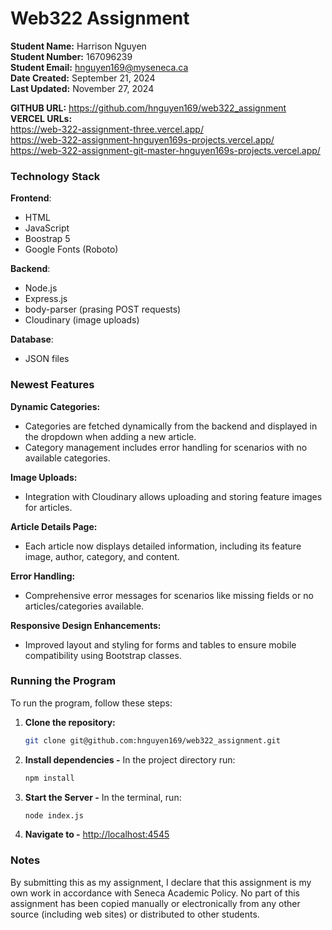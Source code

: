 # Web322 Assignment

**Student Name:** Harrison Nguyen  
**Student Number:** 167096239  
**Student Email:** hnguyen169@myseneca.ca  
**Date Created:** September 21, 2024  
**Last Updated:** November 27, 2024

**GITHUB URL:** https://github.com/hnguyen169/web322_assignment  
**VERCEL URLs:**  
https://web-322-assignment-three.vercel.app/  
https://web-322-assignment-hnguyen169s-projects.vercel.app/  
https://web-322-assignment-git-master-hnguyen169s-projects.vercel.app/  

### Technology Stack

**Frontend**: 
- HTML  
- JavaScript  
- Boostrap 5
- Google Fonts (Roboto)

**Backend**: 
- Node.js  
- Express.js
- body-parser (prasing POST requests)
- Cloudinary (image uploads)

**Database**: 
- JSON files

### Newest Features
**Dynamic Categories:**
- Categories are fetched dynamically from the backend and displayed in the dropdown when adding a new article.
- Category management includes error handling for scenarios with no available categories.

**Image Uploads:**
- Integration with Cloudinary allows uploading and storing feature images for articles.

**Article Details Page:**
- Each article now displays detailed information, including its feature image, author, category, and content.

**Error Handling:**
- Comprehensive error messages for scenarios like missing fields or no articles/categories available.

**Responsive Design Enhancements:**
- Improved layout and styling for forms and tables to ensure mobile compatibility using Bootstrap classes.

### Running the Program

To run the program, follow these steps:

1. **Clone the repository:**
   ```bash
   git clone git@github.com:hnguyen169/web322_assignment.git

2. **Install dependencies -** In the project directory run:
   ```bash
   npm install

3. **Start the Server -** In the terminal, run:
   ```bash
   node index.js

4. **Navigate to -**
   [http://localhost:4545](http://localhost:4545)

### Notes

By submitting this as my assignment, I declare that this assignment is my own work in accordance with Seneca Academic Policy. No part of this assignment has been copied manually or electronically from any other source (including web sites) or distributed to other students.
